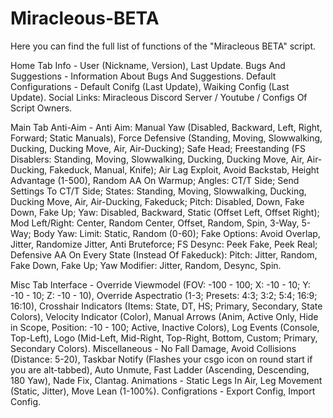# Miracleous-BETA
Here you can find the full list of functions of the "Miracleous BETA" script.

Home Tab
Info - User (Nickname, Version), Last Update.
Bugs And Suggestions - Information About Bugs And Suggestions.
Default Configurations - Default Conifg (Last Update), Waiking Config (Last Update).
Social Links: Miracleous Discord Server / Youtube / Configs Of Script Owners.

Main Tab
Anti-Aim - Anti Aim: Manual Yaw (Disabled, Backward, Left, Right, Forward; Static Manuals), Force Defensive (Standing, Moving, Slowwalking, Ducking, Ducking Move, Air, Air-Ducking); Safe Head; Freestanding (FS Disablers: Standing, Moving, Slowwalking, Ducking, Ducking Move, Air, Air-Ducking, Fakeduck, Manual, Knife); Air Lag Exploit, Avoid Backstab, Height Advantage (1-500), Random AA On Warmup; Angles: CT/T Side; Send Settings To CT/T Side; States: Standing, Moving, Slowwalking, Ducking, Ducking Move, Air, Air-Ducking, Fakeduck; Pitch: Disabled, Down, Fake Down, Fake Up; Yaw: Disabled, Backward, Static (Offset Left, Offset Right); Mod Left/Right: Center, Random Center, Offset, Random, Spin, 3-Way, 5-Way; Body Yaw: Limit: Static, Random (0-60); Fake Options: Avoid Overlap, Jitter, Randomize Jitter, Anti Bruteforce; FS Desync: Peek Fake, Peek Real; Defensive AA On Every State (Instead Of Fakeduck): Pitch: Jitter, Random, Fake Down, Fake Up; Yaw Modifier: Jitter, Random, Desync, Spin.

Misc Tab
Interface - Override Viewmodel (FOV: -100 - 100; X: -10 - 10; Y: -10 - 10; Z: -10 - 10), Override Aspectratio (1-3; Presets: 4:3; 3:2; 5:4; 16:9; 16:10), Crosshair Indicators (Items: State, DT, HS; Primary, Secondary, State Colors), Velocity Indicator (Color), Manual Arrows (Anim, Active Only, Hide in Scope, Position: -10 - 100; Active, Inactive Colors), Log Events (Console, Top-Left), Logo (Mid-Left, Mid-Right, Top-Right, Bottom, Custom; Primary, Secondary Colors).
Miscellaneous - No Fall Damage, Avoid Collisions (Distance: 5-20), Taskbar Notify (Flashes your csgo icon on round start if you are alt-tabbed), Auto Unmute, Fast Ladder (Ascending, Descending, 180 Yaw), Nade Fix, Clantag.
Animations - Static Legs In Air, Leg Movement (Static, Jitter), Move Lean (1-100%).
Configrations - Export Config, Import Config.
